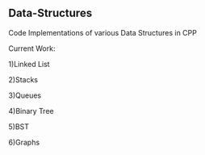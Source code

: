 ## Data-Structures
Code Implementations of various Data Structures in CPP

Current Work:

1)Linked List

2)Stacks

3)Queues

4)Binary Tree

5)BST

6)Graphs
